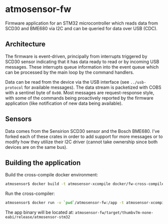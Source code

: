 # atmosensor-fw
Firmware application for an STM32 microcontroller which reads data from SCD30 and BME680 via I2C and can be queried for data over USB (CDC).

## Architecture
The firmware is event-driven, principally from interrupts triggered by 
SCD30 sensor indicating that it has data ready to read or by incoming
USB messages. These interrupts queue information into the event queue
which can be processed by the main loop by the command handlers.

Data can be read from the device via the USB interface (see `../usb-protocol`
for available messages). The data stream is packetized with COBS with a 
sentinel byte of `0x00`. Most messages are request-response style, with
some of the commands being proactively reported by the firmware 
application (like notification of new data being available).

## Sensors
Data comes from the Sensirion SCD30 sensor and the Bosch BME680. I've 
forked each of these crates in order to add support for more messages
or to modify how they utilize their I2C driver (cannot take ownership 
since both devices are on the same bus).

## Building the application
Build the cross-compile docker environment:
```sh
atmosensor$ docker build -t atmosensor-xcompile docker/fw-cross-compile/
```

Run the cross-compiler:
```sh
atmosensor$ docker run -v `pwd`/atmosensor-fw:/app -t atmosensor-xcompile
```

The app binary will be located at: `atmosensor-fw/target/thumbv7m-none-eabi/release/atmosensor-stm32`